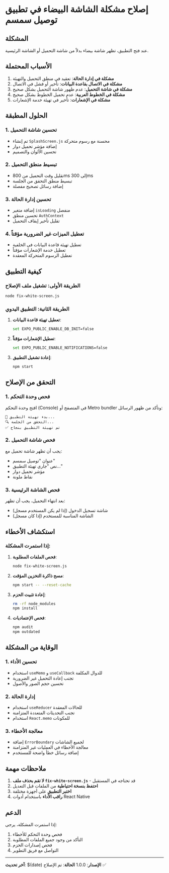 # إصلاح مشكلة الشاشة البيضاء في تطبيق توصيل سمسم

## المشكلة
عند فتح التطبيق، تظهر شاشة بيضاء بدلاً من شاشة التحميل أو الشاشة الرئيسية.

## الأسباب المحتملة
1. **مشكلة في إدارة الحالة**: تعقيد في منطق التحميل والتهيئة
2. **مشكلة في الاتصال بقاعدة البيانات**: تأخير أو فشل في الاتصال
3. **مشكلة في شاشة التحميل**: عدم ظهور شاشة التحميل بشكل صحيح
4. **مشكلة في الخطوط العربية**: عدم تحميل الخطوط بشكل صحيح
5. **مشكلة في الإشعارات**: تأخير في تهيئة خدمة الإشعارات

## الحلول المطبقة

### 1. تحسين شاشة التحميل
- تم إنشاء `SplashScreen.js` محسنة مع رسوم متحركة
- إضافة مؤشر تحميل دوار
- تحسين الألوان والتصميم

### 2. تبسيط منطق التحميل
- تقليل وقت التحميل من 800ms إلى 300ms
- تبسيط منطق التحقق من الجلسة
- إضافة رسائل تصحيح مفصلة

### 3. تحسين إدارة الحالة
- إضافة متغير `isLoading` منفصل
- تحسين منطق `AuthContext`
- تقليل تأخير إيقاف التحميل

### 4. تعطيل الميزات غير الضرورية مؤقتاً
- تعطيل تهيئة قاعدة البيانات في الخلفية
- تعطيل خدمة الإشعارات مؤقتاً
- تعطيل الرسوم المتحركة المعقدة

## كيفية التطبيق

### الطريقة الأولى: تشغيل ملف الإصلاح
```bash
node fix-white-screen.js
```

### الطريقة الثانية: التطبيق اليدوي
1. **تعطيل تهيئة قاعدة البيانات**:
   ```bash
   set EXPO_PUBLIC_ENABLE_DB_INIT=false
   ```

2. **تعطيل الإشعارات مؤقتاً**:
   ```bash
   set EXPO_PUBLIC_ENABLE_NOTIFICATIONS=false
   ```

3. **إعادة تشغيل التطبيق**:
   ```bash
   npm start
   ```

## التحقق من الإصلاح

### 1. فحص وحدة التحكم
افتح وحدة التحكم (Console) في المتصفح أو Metro bundler وتأكد من ظهور الرسائل:
```
🚀 بدء تهيئة التطبيق...
🔍 التحقق من الجلسة...
✅ تم تهيئة التطبيق بنجاح
```

### 2. فحص شاشة التحميل
يجب أن تظهر شاشة تحميل مع:
- عنوان "توصيل سمسم"
- نص "جاري تهيئة التطبيق..."
- مؤشر تحميل دوار
- نقاط ملونة

### 3. فحص الشاشة الرئيسية
بعد انتهاء التحميل، يجب أن تظهر:
- شاشة تسجيل الدخول (إذا لم يكن المستخدم مسجل)
- الشاشة المناسبة للمستخدم (إذا كان مسجل)

## استكشاف الأخطاء

### إذا استمرت المشكلة:

1. **فحص الملفات المطلوبة**:
   ```bash
   node fix-white-screen.js
   ```

2. **مسح ذاكرة التخزين المؤقت**:
   ```bash
   npm start -- --reset-cache
   ```

3. **إعادة تثبيت الحزم**:
   ```bash
   rm -rf node_modules
   npm install
   ```

4. **فحص الإعتماديات**:
   ```bash
   npm audit
   npm outdated
   ```

## الوقاية من المشكلة

### 1. تحسين الأداء
- استخدام `useMemo` و `useCallback` للدوال المكلفة
- تجنب إعادة التحميل غير الضرورية
- تحسين حجم الصور والأصول

### 2. إدارة الحالة
- استخدام `useReducer` للحالات المعقدة
- تجنب التحديثات المتعددة المتزامنة
- استخدام `React.memo` للمكونات

### 3. معالجة الأخطاء
- إضافة `ErrorBoundary` لجميع الشاشات
- معالجة الأخطاء في العمليات غير المتزامنة
- إضافة رسائل خطأ واضحة للمستخدم

## ملاحظات مهمة

1. **لا تقم بحذف ملف `fix-white-screen.js`** - قد تحتاجه في المستقبل
2. **احتفظ بنسخة احتياطية** من الملفات قبل التعديل
3. **اختبر التطبيق** على أجهزة مختلفة
4. **راقب الأداء** باستخدام أدوات React Native

## الدعم

إذا استمرت المشكلة، يرجى:
1. فحص وحدة التحكم للأخطاء
2. التأكد من وجود جميع الملفات المطلوبة
3. فحص إصدارات الحزم
4. التواصل مع فريق التطوير

---

**آخر تحديث**: $(date)
**الإصدار**: 1.0.0
**الحالة**: تم الإصلاح ✅
